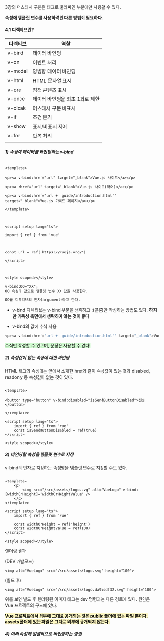 3장의 머스태시 구분은 태그로 둘러싸인 부분에만 사용할 수 있다.

**속성에 템플릿 변수를 사용하려면 다른 방법이 필요하다.**

#### 4.1 디렉티브란?

| 디렉티브    | 역할                 |
| ------- | ------------------ |
| v-bind  | 데이터 바인딩            |
| v-on    | 이벤트 처리             |
| v-model | 양방향 데이터 바인딩        |
| v-html  | HTML 문자열 표시        |
| v-pre   | 정적 콘텐츠 표시          |
| v-once  | 데이터 바인딩을 최초 1회로 제한 |
| v-cloak | 머스태시 구문 비표시        |
| v-if    | 조건 분기              |
| v-show  | 표시/비표시 제어          |
| v-for   | 반복 처리              |
|         |                    |

##### 1) **속성에 데이터를 바인딩하는 v-bind**

```vue

<template>

<p><a v-bind:href="url" target="_blank">Vue.js 사이트</a></p>

<p><a :href="url" target="_blank">Vue.js 사이트(약어)</a></p>

<p><a v-bind:href="url + 'guide/introduction.html'" target="_blank">Vue.js 가이드 페이지</a></p>

</template>

  

<script setup lang="ts">

import { ref } from 'vue'

  

const url = ref('https://vuejs.org/')

</script>

  

<style scoped></style>

```

```md
v-bind:OO="XX";
OO 속성의 값으로 템플릿 변수 XX 값을 사용한다.

OO를 디렉티브의 인자(argument)라고 한다.
```

- v-bind 디렉티브는 v-bind 부분을 생략하고 :(콜론)만 작성하는 방법도 있다.
	**하지만 가독성 측면에서 생략하지 않는 것이 좋다**

- v-bind의 값에 수식 사용

```ts
<p><a v-bind:href="url + 'guide/introduction.html'" target="_blank">Vue.js 가이드 페이지</a></p>
```

<mark style="background: #BBFABBA6;">수식만 작성할 수 있으며, 문장은 사용할 수 없다!</mark>

##### 2) 속성값이 없는 속성에 대한 바인딩

HTML 태그의 속성에는 앞에서 소개한 href와 같이 속성값이 있는 것과 disabled, readonly 등 속성값이 없는 것이 있다.

```vue

<template>

<button type="button" v-bind:disabled="isSendButtonDisabled">전송</button>

</template>

<script setup lang="ts">
	import { ref } from 'vue'
	const isSendButtonDisabled = ref(true)
</script>

<style scoped></style>

```

##### 3) 바인딩할 속성을 템플릿 변수로 지정
v-bind의 인자로 지정하는 속성명을 템플릿 변수로 지정할 수도 있다.

```vue

<template>
	<p>
		<img src="/src/assets/logo.svg" alt="VueLogo" v-bind:[widthOrHeight]="widthOrHeightValue" />
	</p>
</template>

<script setup lang="ts">
	import { ref } from 'vue'
	
	const widthOrHeight = ref('height')
	const widthOrHeightValue = ref(100)
</script>

<style scoped></style>

```

렌더링 결과

(DEV 개발모드)
```
<img alt="VueLogo" src="/src/assets/logo.svg" height="100">
```

(빌드 후)
```
<img alt="VueLogo" src="/src/assets/logo.da9bsdf32.svg" height="100">
```

위를 보면 빌드 후 렌더링된 이미지 태그는 dev 명령과는 다른 경로에 있다. 원인은 Vue 프로젝트의 구조에 있다. 

<mark style="background: #FFF3A3A6;">**Vue 프로젝트에서 외부에 그대로 공개되는 것은 public 폴더에 있는 파일 뿐이다. assets 폴더에 있는 파일은 그대로 외부에 공개되지 않는다.**</mark>

##### 4) 여러 속성에 일괄적으로 바인딩하는 방법

